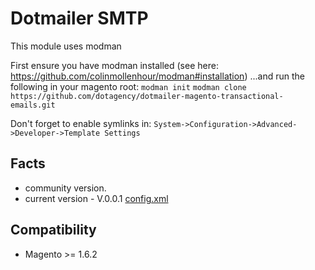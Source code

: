 Dotmailer SMTP
==========================================

This module uses modman

First ensure you have modman installed (see here: https://github.com/colinmollenhour/modman#installation)
...and run the following in your magento root:
`modman init`
`modman clone https://github.com/dotagency/dotmailer-magento-transactional-emails.git`

Don't forget to enable symlinks in:
`System->Configuration->Advanced->Developer->Template Settings`

Facts
-----
- community version.
- current version - V.0.0.1 [config.xml](https://github.com/dotagency/dotmailer-magento-transactional-emails/blob/master/code/Dotmailer/Smtp/etc/config.xml)


Compatibility
-------------
- Magento >= 1.6.2